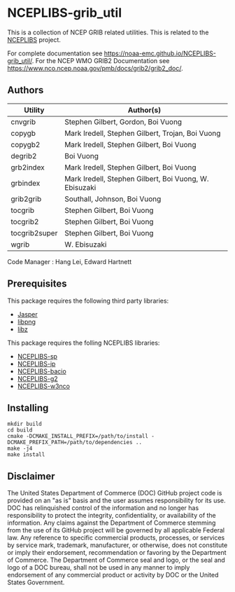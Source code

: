 # NCEPLIBS-grib_util

This is a collection of NCEP GRIB related utilities. This is related
to the [NCEPLIBS](https://github.com/NOAA-EMC/NCEPLIBS) project.

For complete documentation see
https://noaa-emc.github.io/NCEPLIBS-grib_util/. For the NCEP WMO GRIB2
Documentation see
https://www.nco.ncep.noaa.gov/pmb/docs/grib2/grib2_doc/.

## Authors

Utility | Author(s)
--------|----------
cnvgrib | Stephen Gilbert, Gordon, Boi Vuong
copygb | Mark Iredell, Stephen Gilbert, Trojan, Boi Vuong
copygb2 | Mark Iredell, Stephen Gilbert, Boi Vuong
degrib2 | Boi Vuong
grb2index | Mark Iredell, Stephen Gilbert, Boi Vuong
grbindex | Mark Iredell, Stephen Gilbert, Boi Vuong, W. Ebisuzaki
grib2grib | Southall, Johnson, Boi Vuong
tocgrib | Stephen Gilbert, Boi Vuong
tocgrib2 | Stephen Gilbert, Boi Vuong
tocgrib2super | Stephen Gilbert, Boi Vuong
wgrib | W. Ebisuzaki

Code Manager : Hang Lei, Edward Hartnett

## Prerequisites

This package requires the following third party libraries:
- [Jasper](http://www.ece.uvic.ca/~mdadams/jasper/)
- [libpng](http://www.libpng.org/pub/png/libpng.html)
- [libz](http://www.gzip.org/zlib/)

This package requires the folling NCEPLIBS libraries:
- [NCEPLIBS-sp](https://github.com/NOAA-EMC/NCEPLIBS-sp)
- [NCEPLIBS-ip](https://github.com/NOAA-EMC/NCEPLIBS-ip)
- [NCEPLIBS-bacio](https://github.com/NOAA-EMC/NCEPLIBS-bacio)
- [NCEPLIBS-g2](https://github.com/NOAA-EMC/NCEPLIBS-g2)
- [NCEPLIBS-w3nco](https://github.com/NOAA-EMC/NCEPLIBS-w3nco)

## Installing

```
mkdir build
cd build
cmake -DCMAKE_INSTALL_PREFIX=/path/to/install -DCMAKE_PREFIX_PATH=/path/to/dependencies ..
make -j4
make install
```

## Disclaimer

The United States Department of Commerce (DOC) GitHub project code is
provided on an "as is" basis and the user assumes responsibility for
its use. DOC has relinquished control of the information and no longer
has responsibility to protect the integrity, confidentiality, or
availability of the information. Any claims against the Department of
Commerce stemming from the use of its GitHub project will be governed
by all applicable Federal law. Any reference to specific commercial
products, processes, or services by service mark, trademark,
manufacturer, or otherwise, does not constitute or imply their
endorsement, recommendation or favoring by the Department of
Commerce. The Department of Commerce seal and logo, or the seal and
logo of a DOC bureau, shall not be used in any manner to imply
endorsement of any commercial product or activity by DOC or the United
States Government.

